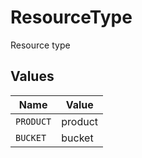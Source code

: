 # ResourceType

Resource type


## Values

| Name      | Value     |
| --------- | --------- |
| `PRODUCT` | product   |
| `BUCKET`  | bucket    |